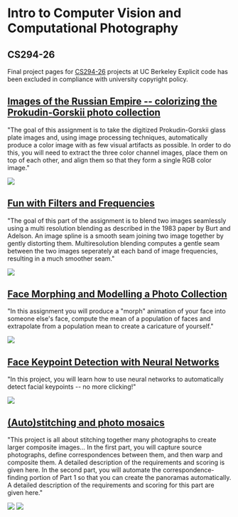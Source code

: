 # Intro to Computer Vision and Computational Photography
## CS294-26

Final project pages for [CS294-26](https://inst.eecs.berkeley.edu/~cs194-26/fa20/) projects at UC Berkeley
Explicit code has been excluded in compliance with university copyright policy.

## [Images of the Russian Empire -- colorizing the Prokudin-Gorskii photo collection](https://emaadkhwaja.github.io/Computer-Vision-and-Computational-Photography/emaad_khwaja_proj1_report/index.html)

"The goal of this assignment is to take the digitized Prokudin-Gorskii glass plate images and, using image processing techniques, automatically produce a color image with as few visual artifacts as possible. In order to do this, you will need to extract the three color channel images, place them on top of each other, and align them so that they form a single RGB color image."

![](https://emaadkhwaja.github.io/Computer-Vision-and-Computation-Photography/emaad_khwaja_proj1_report/images/emir.jpg)

## [Fun with Filters and Frequencies](https://emaadkhwaja.github.io/Computer-Vision-and-Computational-Photography/emaad_khwaja_proj_2/index.html)

"The goal of this part of the assignment is to blend two images seamlessly using a multi resolution blending as described in the 1983 paper by Burt and Adelson. An image spline is a smooth seam joining two image together by gently distorting them. Multiresolution blending computes a gentle seam between the two images seperately at each band of image frequencies, resulting in a much smoother seam."

![](images/orapple.jpg)

## [Face Morphing and Modelling a Photo Collection](https://emaadkhwaja.github.io/Computer-Vision-and-Computation-Photography/emaad_khwaja_proj_3/index.html)

"In this assignment you will produce a "morph" animation of your face into someone else's face, compute the mean of a population of faces and extrapolate from a population mean to create a caricature of yourself."

![](images/movie.gif)

## [Face Keypoint Detection with Neural Networks](https://emaadkhwaja.github.io/Computer-Vision-and-Computation-Photography/emaad_khwaja_proj_4/index.html)

"In this project, you will learn how to use neural networks to automatically detect facial keypoints -- no more clicking!"

![](images/keypoint.jpg)

## [(Auto)stitching and photo mosaics](https://emaadkhwaja.github.io/Computer-Vision-and-Computation-Photography/emaad_khwaja_proj_5/index.html)

"This project is all about stitching together many photographs to create larger composite images... In the first part, you will capture source photographs, define correspondences between them, and then warp and composite them. A detailed description of the requirements and scoring is given here. In the second part, you will automate the correspondence-finding portion of Part 1 so that you can create the panoramas automatically. A detailed description of the requirements and scoring for this part are given here."

![](images/ransac%20points.jpg)
![](images/stitched.jpg)
